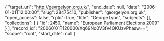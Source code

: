 {
  "target_url": "http://georgelyon.org.uk/", 
  "end_date": null, 
  "date": "2006-01-01T12:00:00", 
  "slug": 28475410, 
  "publisher": "georgelyon.org.uk", 
  "open_access": false, 
  "npld": true, 
  "title": "George Lyon", 
  "subjects": [], 
  "collections": [
    {
      "id": 2450, 
      "name": "European Parliament Elections 2009"
    }
  ], 
  "record_id": "20060101T120000/Xq69No0V3fV4QKUzvPhasw==", 
  "scope": "root", 
  "start_date": null
}

